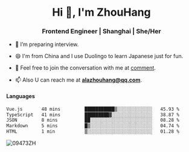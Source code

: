 <h1 align="center">Hi 👋, I'm ZhouHang</h1>

<h3 align="center">Frontend Engineer | Shanghai | She/Her</h3>

- 🤔 I’m preparing interview.
  
- 😄 I'm from China and I use Duolingo to learn Japanese just for fun.
  
- 🐨 Feel free to join the conversation with me at [comment](https://github.com/09473ZH/comment/discussions).

- 📫 Also U can reach me at **alazhouhang@qq.com**.


<h4 align="left">Languages</h4>
<!--START_SECTION:waka-->

```txt
Vue.js       48 mins         ███████████▒░░░░░░░░░░░░░   45.93 %
TypeScript   41 mins         █████████▓░░░░░░░░░░░░░░░   38.87 %
JSON         8 mins          ██░░░░░░░░░░░░░░░░░░░░░░░   08.28 %
Markdown     5 mins          █▒░░░░░░░░░░░░░░░░░░░░░░░   04.74 %
HTML         1 min           ▒░░░░░░░░░░░░░░░░░░░░░░░░   01.28 %
```

<!--END_SECTION:waka-->

<p align="left"> <img src=https://github-readme-stats.vercel.app/api?username=09473ZH&show_icons=true alt=09473ZH /> </p>
